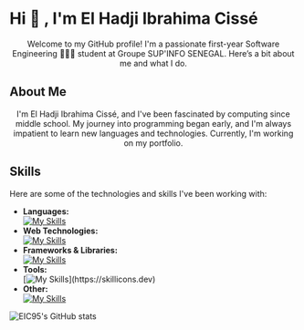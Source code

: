# Hi 👋 , I'm El Hadji Ibrahima Cissé

<p align="center">Welcome to my GitHub profile! I'm a passionate first-year Software Engineering 👨🏿‍💻 student at Groupe SUP'INFO SENEGAL. Here’s a bit about me and what I do.</p>

## About Me

<p align="center">I'm El Hadji Ibrahima Cissé, and I've been fascinated by computing since middle school. My journey into programming began early, and I'm always impatient to learn new languages and technologies. Currently, I'm working on my portfolio.</p>

## Skills

Here are some of the technologies and skills I've been working with:

- **Languages:**  
[![My Skills](https://skillicons.dev/icons?i=c,cpp,java)](https://skillicons.dev)
- **Web Technologies:**  
[![My Skills](https://skillicons.dev/icons?i=js,html,css,php)](https://skillicons.dev) 
- **Frameworks & Libraries:**  
[![My Skills](https://skillicons.dev/icons?i=bootstrap)](https://skillicons.dev)   
- **Tools:**  
[![My Skills](https://skillicons.dev/icons?i=github,mysql,)](https://skillicons.dev)
- **Other:**  
[![My Skills](https://skillicons.dev/icons?i=ps)](https://skillicons.dev)

![EIC95's GitHub stats](https://github-readme-stats.vercel.app/api?username=EIC95&show_icons=true&theme=midnight-purple)

